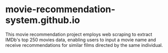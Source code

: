 # movie-recommendation-system.github.io
This movie recommendation project employs web scraping to extract IMDb's top 250 movies data, enabling users to input a movie name and receive recommendations for similar films directed by the same individual.
